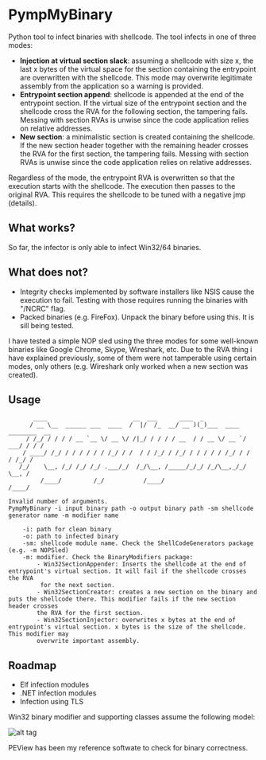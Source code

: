 # PympMyBinary


Python tool to infect binaries with shellcode. The tool infects in one of three modes:
* **Injection at virtual section slack**: assuming a shellcode with size x, the last x bytes of the virtual space for the section containing the entrypoint are overwritten with the shellcode. This mode may overwrite legitimate assembly from the application so a warning is provided.
*  **Entrypoint section append**: shellcode is appended at the end of the entrypoint section. If the virtual size of the entrypoint section and the shellcode cross the RVA for the following section, the tampering fails. Messing with section RVAs is unwise since the code application relies on relative addresses.
* **New section**: a minimalistic section is created containing the shellcode. If the new section header together with the remaining header crosses the RVA for the first section, the tampering fails. Messing with section RVAs is unwise since the code application relies on relative addresses.

Regardless of the mode, the entrypoint RVA is overwritten so that the execution starts with the shellcode. The execution then passes to the original RVA. This requires the shellcode to be tuned with a negative jmp (details).

## What works?
So far, the infector is only able to infect Win32/64 binaries. 

## What does not?
* Integrity checks implemented by software installers like NSIS cause the execution to fail. Testing with those requires running the binaries with "/NCRC" flag. 
* Packed binaries (e.g. FireFox). Unpack the binary before using this. It is sill being tested.

I have tested a simple NOP sled using the three modes for some well-known binaries like Google Chrome, Skype, Wireshark, etc. Due to the RVA thing i have explained previously, some of them were not tamperable using certain modes, only others (e.g. Wireshark only worked when a new section was created). 

## Usage
```text
       ____                        __  ___      ____  _
      / __ \__  ______ ___  ____  /  |/  /_  __/ __ )(_)___  ____ ________  __
     / /_/ / / / / __ `__ \/ __ \/ /|_/ / / / / __  / / __ \/ __ `/ ___/ / / /
    / ____/ /_/ / / / / / / /_/ / /  / / /_/ / /_/ / / / / / /_/ / /  / /_/ /
   /_/    \__, /_/ /_/ /_/ .___/_/  /_/\__, /_____/_/_/ /_/\__,_/_/   \__, /
         /____/         /_/           /____/                         /____/
                   
Invalid number of arguments.
PympMyBinary -i input binary path -o output binary path -sm shellcode generator name -m modifier name

    -i: path for clean binary
    -o: path to infected binary
    -sm: shellcode module name. Check the ShellCodeGenerators package (e.g. -m NOPSled)
    -m: modifier. Check the BinaryModifiers package:
        - Win32SectionAppender: Inserts the shellcode at the end of entrypoint's virtual section. It will fail if the shellcode crosses the RVA
         for the next section.
        - Win32SectionCreator: creates a new section on the binary and puts the shellcode there. This modifier fails if the new section header crosses
        the RVA for the first section.
        - Win32SectionInjector: overwrites x bytes at the end of entrypoint's virtual section. x bytes is the size of the shellcode. This modifier may
        overwrite important assembly.

```

## Roadmap
* Elf infection modules
* .NET infection modules
* Infection using TLS 

Win32 binary modifier and supporting classes assume the following model:

![alt tag](https://upload.wikimedia.org/wikipedia/commons/1/1b/Portable_Executable_32_bit_Structure_in_SVG_fixed.svg)




PEView has been my reference softwate to check for binary correctness.
